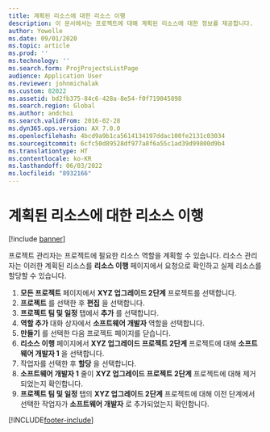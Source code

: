 ```yaml
---
title: 계획된 리소스에 대한 리소스 이행
description: 이 문서에서는 프로젝트에 대해 계획된 리소스에 대한 정보를 제공합니다.
author: Yowelle
ms.date: 09/01/2020
ms.topic: article
ms.prod: ''
ms.technology: ''
ms.search.form: ProjProjectsListPage
audience: Application User
ms.reviewer: johnmichalak
ms.custom: 82022
ms.assetid: bd2fb375-84c6-428a-8e54-f0f719045898
ms.search.region: Global
ms.author: andchoi
ms.search.validFrom: 2016-02-28
ms.dyn365.ops.version: AX 7.0.0
ms.openlocfilehash: 4bcd9a9b1ca5614134197ddac100fe2131c03034
ms.sourcegitcommit: 6cfc50d89528df977a8f6a55c1ad39d99800d9b4
ms.translationtype: HT
ms.contentlocale: ko-KR
ms.lasthandoff: 06/03/2022
ms.locfileid: "8932166"
---
```

# <a name="resource-fulfillment-for-planned-resources"></a>계획된 리소스에 대한 리소스 이행

[!include [banner](../includes/banner.md)]

프로젝트 관리자는 프로젝트에 필요한 리소스 역할을 계획할 수 있습니다. 리소스 관리자는 이러한 계획된 리소스를 **리소스 이행** 페이지에서 요청으로 확인하고 실제 리소스를 할당할 수 있습니다.

1. **모든 프로젝트** 페이지에서 **XYZ 업그레이드 2단계** 프로젝트를 선택합니다.
2. **프로젝트** 를 선택한 후 **편집** 을 선택합니다.
3. **프로젝트 팀 및 일정** 탭에서 **추가** 를 선택합니다.
4. **역할 추가** 대화 상자에서 **소프트웨어 개발자** 역할을 선택합니다.
5. **만들기** 를 선택한 다음 프로젝트 페이지를 닫습니다.
6. **리소스 이행** 페이지에서 **XYZ 업그레이드 프로젝트 2단계** 프로젝트에 대해 **소프트웨어 개발자 1** 을 선택합니다.
7. 작업자를 선택한 후 **할당** 을 선택합니다.
8. **소프트웨어 개발자 1** 줄이 **XYZ 업그레이드 프로젝트 2단계** 프로젝트에 대해 제거되었는지 확인합니다.
9. **프로젝트 팀 및 일정** 탭의 **XYZ 업그레이드 2단계** 프로젝트에 대해 이전 단계에서 선택한 작업자가 **소프트웨어 개발자** 로 추가되었는지 확인합니다.


[!INCLUDE[footer-include](../includes/footer-banner.md)]